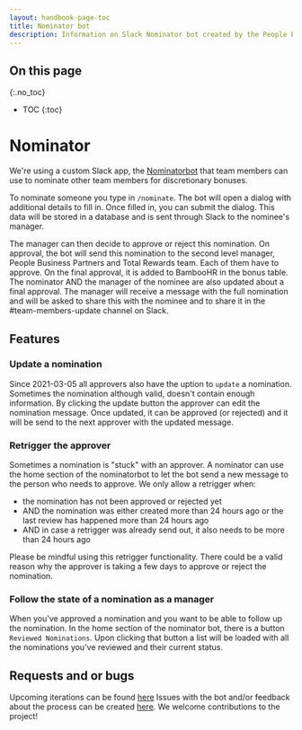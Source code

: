 ```yaml
---
layout: handbook-page-toc
title: Nominator bot
description: Information on Slack Nominator bot created by the People Engineering team.
---
```


## On this page

{:.no_toc}

- TOC
{:toc}

# Nominator

We're using a custom Slack app, the [Nominatorbot](https://gitlab.com/gitlab-com/people-group/peopleops-eng/nominatorbot/)
that team members can use to nominate other team members for discretionary bonuses.

To nominate someone you type in `/nominate`. The bot will open a dialog
with additional details to fill in. Once filled in, you can submit the dialog. This data
will be stored in a database and is sent through Slack to the nominee's manager.

The manager can then decide to approve or reject this nomination. On approval, the bot will
send this nomination to the second level manager, People Business Partners and Total Rewards
team. Each of them have to approve. On the final approval, it is added to BambooHR in the
bonus table. The nominator AND the manager of the nominee are also updated about a final approval.
The manager will receive a message with the full nomination and will be asked to share this with the
nominee and to share it in the #team-members-update channel on Slack.

## Features
### Update a nomination
Since 2021-03-05 all approvers also have the uption to `update` a nomination. Sometimes
the nomination although valid, doesn't contain enough information. By clicking the update button the
approver can edit the nomination message. Once updated, it can be approved (or rejected) and it will be
send to the next approver with the updated message.

### Retrigger the approver
Sometimes a nomination is "stuck" with an approver. A nominator can use the home section of the nominatorbot
to let the bot send a new message to the person who needs to approve. We only allow a retrigger when:

- the nomination has not been approved or rejected yet
- AND the nomination was either created more than 24 hours ago or the last review has happened more than 24 hours ago
- AND in case a retrigger was already send out, it also needs to be more than 24 hours ago

Please be mindful using this retrigger functionality. There could be a valid reason why the approver is taking a few days
to approve or reject the nomination.

### Follow the state of a nomination as a manager
When you've approved a nomination and you want to be able to follow up the nomination. In the home section of the
nominator bot, there is a button `Reviewed Nominations`. Upon clicking that button a list will be loaded with all
the nominations you've reviewed and their current status.

## Requests and or bugs
Upcoming iterations can be found [here](https://gitlab.com/groups/gitlab-com/people-group/peopleops-eng/-/boards/1655060?scope=all&utf8=%E2%9C%93&state=opened&label_name%5B%5D=p-nominatorbot)
Issues with the bot and/or feedback about the process can be created [here](https://gitlab.com/gitlab-com/people-group/peopleops-eng/nominatorbot/-/issues/new?issue%5Bassignee_id%5D=&issue%5Bmilestone_id%5D=). We welcome contributions to the project!
